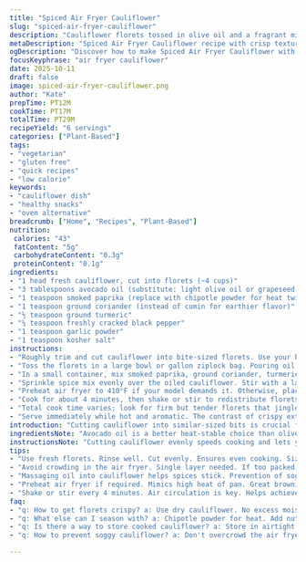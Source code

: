 ```yaml
---
title: "Spiced Air Fryer Cauliflower"
slug: "spiced-air-fryer-cauliflower"
description: "Cauliflower florets tossed in olive oil and a fragrant mix of smoked paprika, coriander, turmeric, cracked black pepper, garlic powder, and kosher salt. Cooked in an air fryer at high heat, shaking every few minutes until edges brown and texture crisps yet stays tender inside. Handy technique includes using a ziplock bag to coat easily with minimal mess. Substitutions possible for spices and oil. Quick, visually guided process emphasizes aroma and color over strict times. Serves six with around 40 calories per serving."
metaDescription: "Spiced Air Fryer Cauliflower recipe with crisp textures and aromatic spices for a bold dish. Low calories, easy prep in air fryer."
ogDescription: "Discover how to make Spiced Air Fryer Cauliflower with rich flavors. Quick recipe with aromatic spices and crispy texture. Healthy too."
focusKeyphrase: "air fryer cauliflower"
date: 2025-10-11
draft: false
image: spiced-air-fryer-cauliflower.png
author: "Kate"
prepTime: PT12M
cookTime: PT17M
totalTime: PT29M
recipeYield: "6 servings"
categories: ["Plant-Based"]
tags:
- "vegetarian"
- "gluten free"
- "quick recipes"
- "low calorie"
keywords:
- "cauliflower dish"
- "healthy snacks"
- "oven alternative"
breadcrumb: ["Home", "Recipes", "Plant-Based"]
nutrition: 
 calories: "43"
 fatContent: "5g"
 carbohydrateContent: "0.3g"
 proteinContent: "0.1g"
ingredients:
- "1 head fresh cauliflower, cut into florets (~4 cups)"
- "3 tablespoons avocado oil (substitute: light olive oil or grapeseed oil)"
- "1 teaspoon smoked paprika (replace with chipotle powder for heat twist)"
- "1 teaspoon ground coriander (instead of cumin for earthier flavor)"
- "½ teaspoon ground turmeric"
- "¼ teaspoon freshly cracked black pepper"
- "1 teaspoon garlic powder"
- "1 teaspoon kosher salt"
instructions:
- "Roughly trim and cut cauliflower into bite-sized florets. Use your hands or a knife to get even pieces; smaller florets cook faster and crisp better."
- "Toss the florets in a large bowl or gallon ziplock bag. Pouring oil over the florets first helps spices stick and promotes better browning. Massage the oil in if using a bag; this also reduces clean-up hassle."
- "In a small container, mix smoked paprika, ground coriander, turmeric, black pepper, garlic powder, and kosher salt. Mix well to break up clumps of spices."
- "Sprinkle spice mix evenly over the oiled cauliflower. Stir with a large spoon or gently shake the bag to coat florets fully. Handling with gloves keeps hands clean and spices out of eyes."
- "Preheat air fryer to 410°F if your model demands it. Otherwise, place cauliflower in a single layer into the basket. Crowding causes uneven cooking; work in batches if needed."
- "Cook for about 4 minutes, then shake or stir to redistribute florets. The smell will deepen now—nutty with a hint of char. Continue cooking, shaking every 4 minutes, aiming for golden edges with dark brown speckles."
- "Total cook time varies; look for firm but tender florets that jingle with a crisp crust. Don’t overcook or they’ll turn mushy and lose vibrant color."
- "Serve immediately while hot and aromatic. The contrast of crispy exterior and tender interior should be evident in each bite."
introduction: "Cutting cauliflower into similar-sized bits is crucial for even cooking. Tossed in good oil first, spices cling better, browning scores higher. The ziplock bag trick keeps mixing tidy and fast. Air fryer heat hits around 410 degrees; optimal for crisp outsides while keeping insides moist. The ritual shake or stir every few minutes ensures even color and texture. Wait till you smell the roasted garlic and earthy paprika bursting through. Watch for the dark spots—signs of caramelization. Avoid soggy by spacing florets—overcrowding traps steam, no crisp. The result, something quick, bold, practical—without fuss or fancy gadgets."
ingredientsNote: "Avocado oil is a better heat-stable choice than olive oil but feel free to swap for any neutral oil like grapeseed or light olive. Smoked paprika adds a gentle smokiness; chipotle powder works for those daring with heat. Ground coriander replaces cumin to bring warmer earth notes, a subtle twist on the original. Measuring spices by feel works here—too little and it falls flat, too much overwhelms. Kosher salt is best due to its coarse flakes balancing with the delicate cauliflower flavor. Garlic powder, not fresh garlic, helps avoid soggy spots in the air fryer while still delivering punch."
instructionsNote: "Cutting cauliflower evenly speeds cooking and lets you control texture—small pieces crisp faster, large stay tender. Coating the florets in oil before spices ensures even distribution and browning; dry spices alone can clump or burn. Using a ziplock bag to toss spices reduces washing and speeds prep. Preheating the air fryer (if your model requires) mimics a hot skillet temperature, jumpstarting the Maillard reaction. Shake or stir every 4 minutes to expose all surfaces to air fryer heat evenly, avoiding soggy patches. The crisp is tactile and audible—a light snap when broken or bitten. Color should be deep golden with scattered dark spots. Overcooking dulls flavors and texture. Serving immediately preserves heat and crunch, making bite textures satisfying."
tips:
- "Use fresh florets. Rinse well. Cut evenly. Ensures even cooking. Size matters. Smaller cook faster, crispier. Keep an eye on them."
- "Avoid crowding in the air fryer. Single layer needed. If too packed, steam builds. Result? Soggy. Work in batches."
- "Massaging oil into cauliflower helps spices stick. Prevention of sogginess. Ziplock bag technique? Less mess, quicker prep. A must-try."
- "Preheat air fryer if required. Mimics high heat of pan. Great browning. If it doesn’t preheat? No worries. Adjust cooking time."
- "Shake or stir every 4 minutes. Air circulation is key. Helps achieve that desirable crisp. Watch for color changes, dark spots hint at doneness."
faq:
- "q: How to get florets crispy? a: Use dry cauliflower. No excess moisture. Preheat air fryer. Keep in single layer. Patience matters."
- "q: What else can I season with? a: Chipotle powder for heat. Add nutritional yeast for cheesy flavor. Experiment with other herbs. Go wild."
- "q: Is there a way to store cooked cauliflower? a: Store in airtight container. Fridge for 3-4 days. Reheat in air fryer for best results."
- "q: How to prevent soggy cauliflower? a: Don't overcrowd the air fryer, shake often, dry before oil. These tricks work wonders."

---
```

